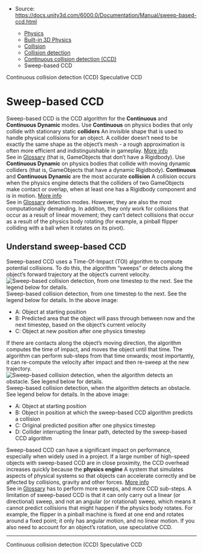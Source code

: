 * Source: https://docs.unity3d.com/6000.0/Documentation/Manual/sweep-based-ccd.html

  * [Physics](https://docs.unity3d.com/6000.0/Documentation/Manual/PhysicsSection.html)
  * [Built-in 3D Physics](https://docs.unity3d.com/6000.0/Documentation/Manual/PhysicsOverview.html)
  * [Collision](https://docs.unity3d.com/6000.0/Documentation/Manual/collision-section.html)
  * [Collision detection](https://docs.unity3d.com/6000.0/Documentation/Manual/collision-detection.html)
  * [Continuous collision detection (CCD)](https://docs.unity3d.com/6000.0/Documentation/Manual/ContinuousCollisionDetection.html)
  * Sweep-based CCD


[](https://docs.unity3d.com/6000.0/Documentation/Manual/ContinuousCollisionDetection.html)
Continuous collision detection (CCD)
[](https://docs.unity3d.com/6000.0/Documentation/Manual/speculative-ccd.html)
Speculative CCD
# Sweep-based CCD
Sweep-based CCD is the CCD algorithm for the **Continuous** and **Continuous Dynamic** modes.
Use **Continuous** on physics bodies that only collide with stationary static **colliders** An invisible shape that is used to handle physical collisions for an object. A collider doesn’t need to be exactly the same shape as the object’s mesh - a rough approximation is often more efficient and indistinguishable in gameplay. [More info](https://docs.unity3d.com/6000.0/Documentation/Manual/CollidersOverview.html)  
See in [Glossary](https://docs.unity3d.com/6000.0/Documentation/Manual/Glossary.html#Collider) (that is, GameObjects that don’t have a Rigidbody). Use **Continuous Dynamic** on physics bodies that collide with moving dynamic colliders (that is, GameObjects that have a dynamic Rigidbody). 
**Continuous** and **Continuous Dynamic** are the most accurate **collision** A collision occurs when the physics engine detects that the colliders of two GameObjects make contact or overlap, when at least one has a Rigidbody component and is in motion. [More info](https://docs.unity3d.com/6000.0/Documentation/Manual/CollidersOverview.html)  
See in [Glossary](https://docs.unity3d.com/6000.0/Documentation/Manual/Glossary.html#Collision) detection modes. However, they are also the most computationally demanding. In addition, they only work for collisions that occur as a result of linear movement; they can’t detect collisions that occur as a result of the physics body rotating (for example, a pinball flipper colliding with a ball when it rotates on its pivot).
## Understand sweep-based CCD
Sweep-based CCD uses a Time-Of-Impact (TOI) algorithm to compute potential collisions. To do this, the algorithm “sweeps” or detects along the object’s forward trajectory at the object’s current velocity. 
![Sweep-based collision detection, from one timestep to the next. See the legend below for details.](https://docs.unity3d.com/6000.0/Documentation/uploads/Main/sweep-ccd-1.png) Sweep-based collision detection, from one timestep to the next. See the legend below for details.
In the above image:
  * A: Object at starting position
  * B: Predicted area that the object will pass through between now and the next timestep, based on the object’s current velocity
  * C: Object at new position after one physics timestep


If there are contacts along the object’s moving direction, the algorithm computes the time of impact, and moves the object until that time. The algorithm can perform sub-steps from that time onwards; most importantly, it can re-compute the velocity after impact and then re-sweep at the new trajectory. 
![Sweep-based collision detection, when the algorithm detects an obstacle. See legend below for details.](https://docs.unity3d.com/6000.0/Documentation/uploads/Main/sweep-ccd-2.png) Sweep-based collision detection, when the algorithm detects an obstacle. See legend below for details.
In the above image:
  * A: Object at starting position
  * B: Object in position at which the sweep-based CCD algorithm predicts a collision
  * C: Original predicted position after one physics timestep
  * D: Collider interrupting the linear path, detected by the sweep-based CCD algorithm


Sweep-based CCD can have a significant impact on performance, especially when widely used in a project. If a large number of high-speed objects with sweep-based CCD are in close proximity, the CCD overhead increases quickly because the **physics engine** A system that simulates aspects of physical systems so that objects can accelerate correctly and be affected by collisions, gravity and other forces. [More info](https://docs.unity3d.com/6000.0/Documentation/Manual/PhysicsSection.html)  
See in [Glossary](https://docs.unity3d.com/6000.0/Documentation/Manual/Glossary.html#PhysicsEngine) has to perform more sweeps, and more CCD sub-steps.
A limitation of sweep-based CCD is that it can only carry out a linear (or directional) sweep, and not an angular (or rotational) sweep, which means it cannot predict collisions that might happen if the physics body rotates. For example, the flipper in a pinball machine is fixed at one end and rotates around a fixed point; it only has angular motion, and no linear motion. If you also need to account for an object’s rotation, use speculative CCD.
* * *
[](https://docs.unity3d.com/6000.0/Documentation/Manual/ContinuousCollisionDetection.html)
Continuous collision detection (CCD)
[](https://docs.unity3d.com/6000.0/Documentation/Manual/speculative-ccd.html)
Speculative CCD
